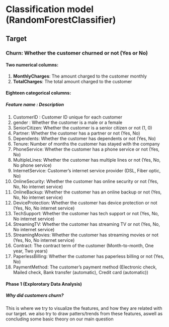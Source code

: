 # Classification model (RandomForestClassifier)

## Target
### Churn: Whether the customer churned or not (Yes or No)

#### Two numerical columns:
1. **MonthlyCharges**: The amount charged to the customer monthly
2. **TotalCharges**: The total amount charged to the customer

#### Eighteen categorical columns:
##### Feature name : Description
1. CustomerID : Customer ID unique for each customer
2. gender : Whether the customer is a male or a female
3. SeniorCitizen: Whether the customer is a senior citizen or not (1, 0)
4. Partner: Whether the customer has a partner or not (Yes, No)
5. Dependents: Whether the customer has dependents or not (Yes, No)
6. Tenure: Number of months the customer has stayed with the company
7. PhoneService: Whether the customer has a phone service or not (Yes, No)
8. MultipleLines: Whether the customer has multiple lines or not (Yes, No, No phone service)
9. InternetService: Customer’s internet service provider (DSL, Fiber optic, No)
10. OnlineSecurity: Whether the customer has online security or not (Yes, No, No internet service)
11. OnlineBackup: Whether the customer has an online backup or not (Yes, No, No internet service)
12. DeviceProtection: Whether the customer has device protection or not (Yes, No, No internet service)
13. TechSupport: Whether the customer has tech support or not (Yes, No, No internet service)
14. StreamingTV: Whether the customer has streaming TV or not (Yes, No, No internet service)
15. StreamingMovies: Whether the customer has streaming movies or not (Yes, No, No internet service)
16. Contract: The contract term of the customer (Month-to-month, One year, Two years)
17. PaperlessBilling: Whether the customer has paperless billing or not (Yes, No)
18. PaymentMethod: The customer’s payment method (Electronic check, Mailed check, Bank transfer (automatic), Credit card (automatic))

#### Phase 1 (Explorotary Data Analysis)
##### Why did customers churn?
This is where we try to visualize the features, and how they are related with our target.
we also try to draw patters/trends from these features, aswell as concluding some basic theory on our main question 

